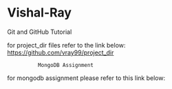 # Vishal-Ray
Git and GitHub Tutorial

for project_dir files refer to the link below:
https://github.com/vray99/project_dir

              MongoDB Assignment
for mongodb assignment please refer to this link below:

